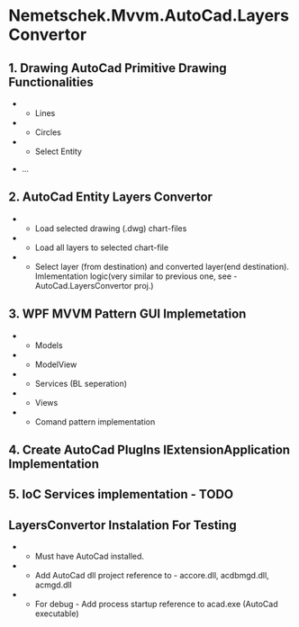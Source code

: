 # Nemetschek.Mvvm.AutoCad.LayersConvertor

## 1. Drawing AutoCad Primitive Drawing Functionalities
* - Lines
* - Circles
* - Select Entity
- ...
## 2. AutoCad Entity Layers Convertor
* - Load selected drawing (.dwg) chart-files
* - Load all layers to selected chart-file
* - Select layer (from destination) and converted layer(end destination).
    Imlementation logic(very similar to previous one, see - AutoCad.LayersConvertor proj.)
## 3. WPF MVVM Pattern GUI Implemetation
* - Models
* - ModelView
* - Services (BL seperation)
* - Views
* - Comand pattern implementation
## 4. Create AutoCad PlugIns IExtensionApplication Implementation
## 5. IoC Services implementation - TODO
## LayersConvertor Instalation For Testing
* - Must have AutoCad installed.
* - Add AutoCad dll project reference to - accore.dll, acdbmgd.dll, acmgd.dll
* - For debug -  Add process startup reference to acad.exe (AutoCad executable)
